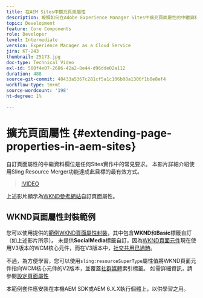 ```yaml
---
title: 在AEM Sites中擴充頁面屬性
description: 瞭解如何在Adobe Experience Manager Sites中擴充頁面屬性的中繼資料欄位。 本影片詳細介紹使用Sling Resource Merger功能達成此目標的最有效方式。
topic: Development
feature: Core Components
role: Developer
level: Intermediate
version: Experience Manager as a Cloud Service
jira: KT-243
thumbnail: 25173.jpg
doc-type: Technical Video
exl-id: 500f4e07-2686-42a2-8e44-d96dde02a112
duration: 488
source-git-commit: 48433a5367c281cf5a1c106b08a1306f1b0e8ef4
workflow-type: tm+mt
source-wordcount: '198'
ht-degree: 1%

---
```


# 擴充頁面屬性 {#extending-page-properties-in-aem-sites}

自訂頁面屬性的中繼資料欄位是任何Sites實作中的常見要求。 本影片詳細介紹使用Sling Resource Merger功能達成此目標的最有效方式。

>[!VIDEO](https://video.tv.adobe.com/v/25173?quality=12&learn=on)

上述影片顯示為[WKND參考網站](https://github.com/adobe/aem-guides-wknd)自訂頁面屬性。

## WKND頁面屬性封裝範例

您可以使用提供的[範例WKND頁面屬性封裝](./assets/WKND-PageProperties-Example-Dialog-1.0.zip)，其中包含&#x200B;**WKND**&#x200B;和&#x200B;**Basic**&#x200B;標籤自訂（如上述影片所示）。 未提供&#x200B;**SocialMedia**&#x200B;標籤自訂，因為[WKND頁面元件](https://github.com/adobe/aem-guides-wknd/blob/main/ui.apps/src/main/content/jcr_root/apps/wknd/components/page/.content.xml#L5)現在使用V3版本的WCM核心元件，而在V3版本中，[社交共用已過時](https://github.com/adobe/aem-core-wcm-components/pull/1930)。

不過，為方便學習，您可以使用`sling:resourceSuperType`屬性值將WKND頁面元件指向WCM核心元件的V2版本，並覆蓋[社群媒體](https://github.com/adobe/aem-core-wcm-components/blob/main/content/src/content/jcr_root/apps/core/wcm/components/page/v2/page/_cq_dialog/.content.xml#L95)索引標籤。 如需詳細資訊，請參閱[設定頁面屬性](https://experienceleague.adobe.com/docs/experience-manager-65/developing/extending-aem/page-properties-views.html?lang=zh-Hant#configuring-your-page-properties)

本範例套件應安裝在本機AEM SDK或AEM 6.X.X執行個體上，以供學習之用。
